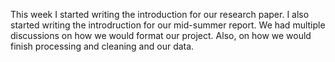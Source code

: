 This week I started writing the introduction for our research paper. I also started writing the introdruction for our mid-summer
report. We had multiple discussions on how we would format our project. Also, on how we would finish processing and cleaning and
our data.

